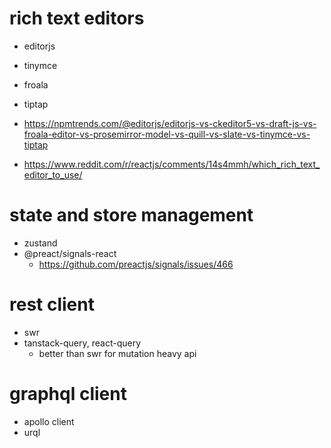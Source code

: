 # rich text editors

- editorjs
- tinymce
- froala
- tiptap

- https://npmtrends.com/@editorjs/editorjs-vs-ckeditor5-vs-draft-js-vs-froala-editor-vs-prosemirror-model-vs-quill-vs-slate-vs-tinymce-vs-tiptap
- https://www.reddit.com/r/reactjs/comments/14s4mmh/which_rich_text_editor_to_use/

# state and store management

- zustand
- @preact/signals-react
  - https://github.com/preactjs/signals/issues/466

# rest client

- swr
- tanstack-query, react-query
  - better than swr for mutation heavy api

# graphql client

- apollo client
- urql
